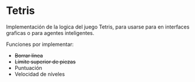# Tetris
Implementación de la logica del juego Tetris, para usarse para en interfaces graficas o para agentes inteligentes.

Funciones por implementar:
- ~~Borrar línea~~
- ~~Límite superior de piezas~~
- Puntuación
- Velocidad de níveles
